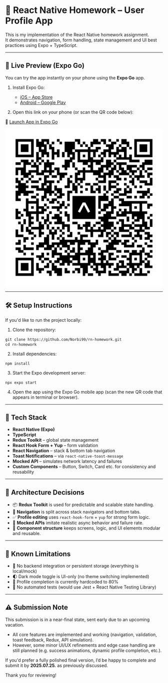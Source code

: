# 📱 React Native Homework – User Profile App

This is my implementation of the React Native homework assignment.  
It demonstrates navigation, form handling, state management and UI best practices using Expo + TypeScript.

---

## 🚀 Live Preview (Expo Go)

You can try the app instantly on your phone using the **Expo Go** app.

1. Install Expo Go:
    - [iOS – App Store](https://apps.apple.com/app/expo-go/id982107779)
    - [Android – Google Play](https://play.google.com/store/apps/details?id=host.exp.exponent)

2. Open this link on your phone (or scan the QR code below):

🔗 [Launch App in Expo Go](https://expo.dev/preview/update?message=homework-current&updateRuntimeVersion=1.0.0&createdAt=2025-07-13T18%3A20%3A09.669Z&slug=exp&projectId=fd2503fb-f76a-41e7-abc6-bf56ca12b792&group=8840c0e3-a5a5-42b9-b4c1-5e02f9badc2c)

![qr-code](assets/qr-code.svg)

---

## 🛠️ Setup Instructions

If you'd like to run the project locally:

1. Clone the repository:

```
git clone https://github.com/Norbi99/rn-homework.git
cd rn-homework
```

2. Install dependencies:

```
npm install
```
3. Start the Expo development server:
```
npx expo start
```

4. Open the app using the Expo Go mobile app (scan the new QR code that appears in terminal or browser).

---

## 🧱 Tech Stack

- **React Native (Expo)**
- **TypeScript**
- **Redux Toolkit** – global state management
- **React Hook Form + Yup** – form validation
- **React Navigation** – stack & bottom tab navigation
- **Toast Notifications** – via `react-native-toast-message`
- **Mocked API** – simulates network latency and failures
- **Custom Components** – Button, Switch, Card etc. for consistency and reusability

---

## 🧠 Architecture Decisions

- 📦 **Redux Toolkit** is used for predictable and scalable state handling.
- 🔀 **Navigation** is split across stack navigators and bottom tabs.
- ✅ **Profile editing** uses `react-hook-form` + `yup` for strong form logic.
- 🔁 **Mocked APIs** imitate realistic async behavior and failure rate.
- 🎨 **Component structure** keeps screens, logic, and UI elements modular and reusable.

---
## 🔎 Known Limitations

- 🚫 No backend integration or persistent storage (everything is local/mock)
- 🌓 Dark mode toggle is UI-only (no theme switching implemented)
- 🧮 Profile completion is currently hardcoded to 80%
- 🧪 No automated tests (would use Jest + React Native Testing Library)

---

## ⚠️ Submission Note

This submission is in a near-final state, sent early due to an upcoming vacation.

- All core features are implemented and working (navigation, validation, toast feedback, Redux, API simulation).
- However, some minor UI/UX refinements and edge case handling are still planned (e.g. success animations, dynamic profile completion, etc.).

If you'd prefer a fully polished final version, I’d be happy to complete and submit it by **2025.07.25.** as previously discussed.

Thank you for reviewing!









